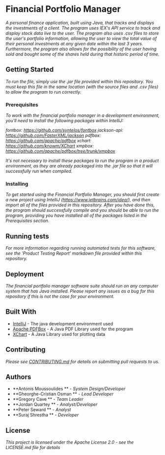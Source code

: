 # Financial Portfolio Manager

*A personal finance application, built using Java, that tracks and displays the investments of a client. The program uses IEX's API service to track and display stock data live to the user.*
*The program also uses .csv files to store the user's portfolio information, allowing the user to view the total value of their personal investments at any given date within the last 3 years.*
*Furthermore, the program also allows for the possibility of the user having sold and bought some of the shares held during that historic period of time.*

## Getting Started

*To run the file, simply use the .jar file provided within this repository. You must keep this file in the same location (with the source files and .csv files) to allow the program to run correctly.*

### Prerequisites

*To work with the financial portfolio manager in a development environment, you'll need to install the following packages within IntelliJ:*

*fontbox: https://github.com/syntelos/fontbox*
*jackson-api: https://github.com/FasterXML/jackson*
*pdfbox: https://github.com/apache/pdfbox*
*xchart: https://github.com/knowm/XChart*
*xmpbox: https://github.com/apache/pdfbox/tree/trunk/xmpbox*

*It's not necessary to install these packages to run the program in a product environment, as they are already packaged into the .jar file so that it will successfully run when compiled.*

### Installing

*To get started using the Financial Portfolio Manager, you should first create a new project using IntelliJ (https://www.jetbrains.com/idea/), and then import all of the files provided in this repository.*
*After you have done this, the program should successfully compile and you should be able to run the program, providing you have installed all of the packages listed in the Prerequisites section.*

## Running tests

*For more information regarding running automated tests for this software, see the 'Product Testing Report' markdown file provided within this repository.*


## Deployment

*The financial portfolio manager software suite should run on any computer system that has Java installed. Please report any issues as a bug for this repository if this is not the case for your environment.*

## Built With

* [IntelliJ](https://www.jetbrains.com/idea/) - The java development environment used
* [Apache PDFBox](https://pdfbox.apache.org/) - A Java PDF Library used for the program
* [XChart](https://knowm.org/open-source/xchart/) - A Java Library used for plotting data

## Contributing

*Please see [CONTRIBUTING.md](https://cseegit.essex.ac.uk/ce291/team4/teamproject) for details on submitting pull requests to us.*

## Authors

* **Antonis Moussoulides	 ** - *System Design/Developer*
* **Gheorghe-Cristian Osman  ** - *Lead Developer*
* **Gregory Cave			 ** - *Team Leader*
* **Jordan Quartey			 ** - *Analyst/Developer*
* **Peter Seward			 ** - *Analyst*
* **Suraj Shrestha			 ** - *Developer*

## License

*This project is licensed under the Apache License 2.0 - see the LICENSE.md file for details*
